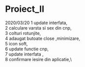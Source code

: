 # Proiect_II
2020/03/20
1 update interfata,\
2 calculare varsta si sex din cnp,\
3 colturi rotunjite,\
4 adaugat butoate close ,minimizare,\
5 icon soft,\
6 update functie cnp,\
7 update interfata ,\
8 confirmare iesire din aplicatie,\
